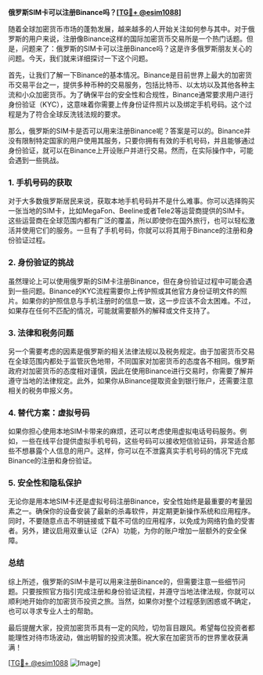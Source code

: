 **俄罗斯SIM卡可以注册Binance吗？[[TG💪+ @esim1088](https://t.me/s/esim1088)]**

随着全球加密货币市场的蓬勃发展，越来越多的人开始关注如何参与其中。对于俄罗斯的用户来说，注册像Binance这样的国际加密货币交易所是一个热门话题。但是，问题来了：俄罗斯的SIM卡可以注册Binance吗？这是许多俄罗斯朋友关心的问题。今天，我们就来详细探讨一下这个问题。

首先，让我们了解一下Binance的基本情况。Binance是目前世界上最大的加密货币交易平台之一，提供多种币种的交易服务，包括比特币、以太坊以及其他各种主流和小众加密货币。为了确保平台的安全性和合规性，Binance通常要求用户进行身份验证（KYC），这意味着你需要上传身份证件照片以及绑定手机号码。这个过程是为了符合全球反洗钱法规的要求。

那么，俄罗斯的SIM卡是否可以用来注册Binance呢？答案是可以的。Binance并没有限制特定国家的用户使用其服务，只要你拥有有效的手机号码，并且能够通过身份验证，就可以在Binance上开设账户并进行交易。然而，在实际操作中，可能会遇到一些挑战。

### 1. **手机号码的获取**
对于大多数俄罗斯居民来说，获取本地手机号码并不是什么难事。你可以选择购买一张当地的SIM卡，比如MegaFon、Beeline或者Tele2等运营商提供的SIM卡。这些运营商在全球范围内都有广泛的覆盖，所以即使你在国外旅行，也可以轻松激活并使用它们的服务。一旦有了手机号码，你就可以将其用于Binance的注册和身份验证过程。

### 2. **身份验证的挑战**
虽然理论上可以使用俄罗斯的SIM卡注册Binance，但在身份验证过程中可能会遇到一些问题。Binance的KYC流程需要你上传护照或其他官方身份证明文件的照片。如果你的护照信息与手机注册时的信息一致，这一步应该不会太困难。不过，如果存在任何不匹配的情况，可能就需要额外的解释或文件支持了。

### 3. **法律和税务问题**
另一个需要考虑的因素是俄罗斯的相关法律法规以及税务规定。由于加密货币交易在全球范围内都处于监管灰色地带，不同国家对加密货币的态度各不相同。俄罗斯政府对加密货币的态度相对谨慎，因此在使用Binance进行交易时，你需要了解并遵守当地的法律规定。此外，如果你从Binance提取资金到银行账户，还需要注意相关的税务申报义务。

### 4. **替代方案：虚拟号码**
如果你担心使用本地SIM卡带来的麻烦，还可以考虑使用虚拟电话号码服务。例如，一些在线平台提供虚拟手机号码，这些号码可以接收短信验证码，非常适合那些不想暴露个人信息的用户。这样，你可以在不泄露真实手机号码的情况下完成Binance的注册和身份验证。

### 5. **安全性和隐私保护**
无论你是用本地SIM卡还是虚拟号码注册Binance，安全性始终是最重要的考量因素之一。确保你的设备安装了最新的杀毒软件，并定期更新操作系统和应用程序。同时，不要随意点击不明链接或下载不可信的应用程序，以免成为网络钓鱼的受害者。另外，建议启用双重认证（2FA）功能，为你的账户增加一层额外的安全保障。

### 总结

综上所述，俄罗斯的SIM卡是可以用来注册Binance的，但需要注意一些细节问题。只要按照官方指引完成注册和身份验证流程，并遵守当地法律法规，你就可以顺利地开始你的加密货币投资之旅。当然，如果你对整个过程感到困惑或不确定，也可以寻求专业人士的帮助。

最后提醒大家，投资加密货币具有一定的风险，切勿盲目跟风。希望每位投资者都能理性对待市场波动，做出明智的投资决策。祝大家在加密货币的世界里收获满满！

[[TG💪+ @esim1088](https://t.me/s/esim1088) ![Image](https://i.postimg.cc/4NQfJmqS/Snipaste-2025-05-13-00-14-12.png)]